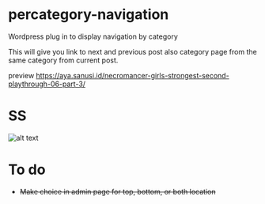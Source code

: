 # percategory-navigation
Wordpress plug in to display navigation by category

This will give you link to next and previous post also category page from the same category from current post.

preview https://aya.sanusi.id/necromancer-girls-strongest-second-playthrough-06-part-3/

# SS

![alt text](https://github.com/yuriko-aya/percategory-navigation/raw/master/ss.png "Navigation screenshot (top)")

# To do
- ~~Make choice in admin page for top, bottom, or both location~~ 
